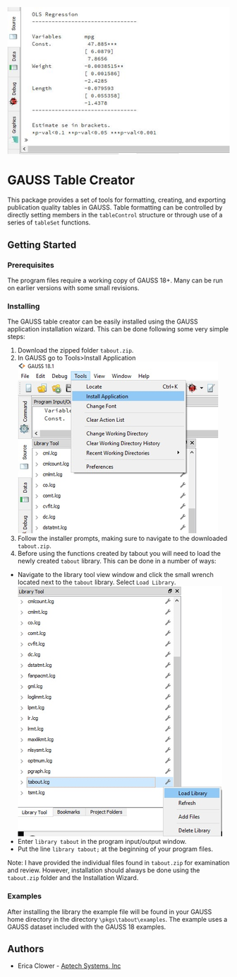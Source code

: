 ![gauss tables](images\table_shot_one.png)

# GAUSS Table Creator
This package provides a set of tools for formatting, creating, and exporting publication quality tables in GAUSS. Table formatting can be controlled by directly setting members in the `tableControl` structure or through use of a series of `tableSet` functions.

## Getting Started
### Prerequisites
The program files require a working copy of GAUSS 18+. Many can be run on earlier versions with some small revisions.

### Installing
The GAUSS table creator can be easily installed using the GAUSS application installation wizard. This can be done following some very simple steps:
1. Download the zipped folder `tabout.zip`.
2. In GAUSS go to Tools>Install Application  
![install wizard](images\install_application.png)
3. Follow the installer prompts, making sure to navigate to the downloaded `tabout.zip`.
4. Before using the functions created by tabout you will need to load the newly created `tabout` library. This can be done in a number of ways:
  *   Navigate to the library tool view window and click the small wrench located next to the `tabout` library. Select `Load Library`.
  ![load library](images\load_library.png)
  *  Enter `library tabout` in the program input/output window.
  *  Put the line `library tabout;` at the beginning of your program files.

Note: I have provided the individual files found in `tabout.zip` for examination and review. However, installation should always be done using the `tabout.zip` folder and the Installation Wizard.

### Examples
After installing the library the example file will be found in your GAUSS home directory in the directory `\pkgs\tabout\examples`. The example uses a GAUSS dataset included with the GAUSS 18 examples.

## Authors
*  Erica Clower - [Aptech Systems, Inc](www.aptech.com)
